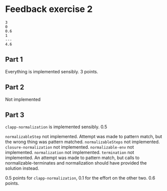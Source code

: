 # Feedback exercise 2

```
3
0
0.6
1
---
4.6
```

## Part 1
Everything is implemented sensibly. 3 points.

## Part 2
Not implemented

## Part 3
`clapp-normalization` is implemented sensibly. 0.5

`normalizableStep` not implemented. Attempt was made to pattern match, but the wrong thing was pattern matched.
`normalizableSteps` not implemented.
`closure-normalization` not implemented.
`normalizable-env` not implemented.
`normalization` not implemented.
`termination` not implemented. An attempt was made to pattern match, but calls to normalizable-terminates and normalization should have provided the solution instead.

0.5 points for `clapp-normalization`, 0.1 for the effort on the other two.
0.6 points.
